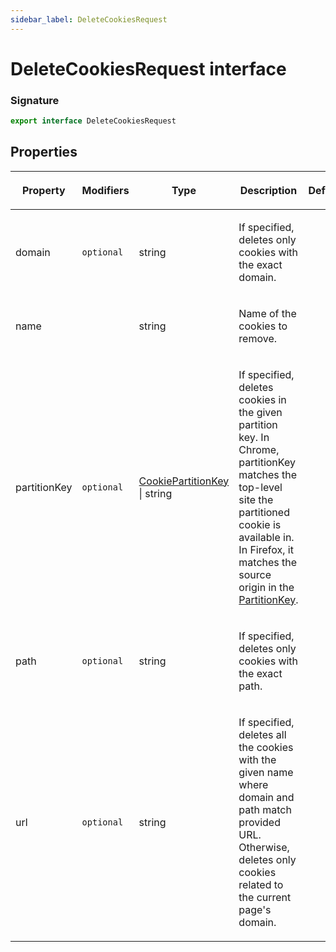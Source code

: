 ```yaml
---
sidebar_label: DeleteCookiesRequest
---
```


# DeleteCookiesRequest interface

### Signature

```typescript
export interface DeleteCookiesRequest
```

## Properties

<table><thead><tr><th>

Property

</th><th>

Modifiers

</th><th>

Type

</th><th>

Description

</th><th>

Default

</th></tr></thead>
<tbody><tr><td>

<span id="domain">domain</span>

</td><td>

`optional`

</td><td>

string

</td><td>

If specified, deletes only cookies with the exact domain.

</td><td>

</td></tr>
<tr><td>

<span id="name">name</span>

</td><td>

</td><td>

string

</td><td>

Name of the cookies to remove.

</td><td>

</td></tr>
<tr><td>

<span id="partitionkey">partitionKey</span>

</td><td>

`optional`

</td><td>

[CookiePartitionKey](./puppeteer.cookiepartitionkey.md) \| string

</td><td>

If specified, deletes cookies in the given partition key. In Chrome, partitionKey matches the top-level site the partitioned cookie is available in. In Firefox, it matches the source origin in the [PartitionKey](https://w3c.github.io/webdriver-bidi/#type-storage-PartitionKey).

</td><td>

</td></tr>
<tr><td>

<span id="path">path</span>

</td><td>

`optional`

</td><td>

string

</td><td>

If specified, deletes only cookies with the exact path.

</td><td>

</td></tr>
<tr><td>

<span id="url">url</span>

</td><td>

`optional`

</td><td>

string

</td><td>

If specified, deletes all the cookies with the given name where domain and path match provided URL. Otherwise, deletes only cookies related to the current page's domain.

</td><td>

</td></tr>
</tbody></table>

